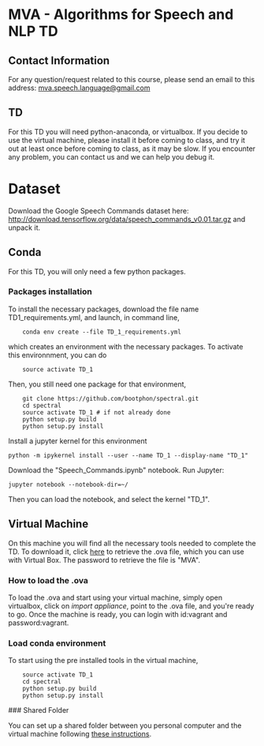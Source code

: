 MVA - Algorithms for Speech and NLP TD
======================================

## Contact Information
For any question/request related to this course, please send an email to this address: mva.speech.language@gmail.com

## TD
For this TD you will need python-anaconda, or virtualbox.
If you decide to use the virtual machine, please install it before coming to class, and try it out at least once before coming to class, as it may be slow.
If you encounter any problem, you can contact us and we can help you debug it.

# Dataset

Download the Google Speech Commands dataset here:
http://download.tensorflow.org/data/speech_commands_v0.01.tar.gz
and unpack it.
 
## Conda
For this TD, you will only need a few python packages.
### Packages installation
To install the necessary packages, download the file name TD1_requirements.yml, and launch, in command line,
```
    conda env create --file TD_1_requirements.yml
```
which creates an environment with the necessary packages. To activate this environnment, you can do
```
    source activate TD_1
```

Then, you still need one package for that environment,
```
    git clone https://github.com/bootphon/spectral.git
    cd spectral
    source activate TD_1 # if not already done
    python setup.py build
    python setup.py install
```

Install a jupyter kernel for this environment
```
python -m ipykernel install --user --name TD_1 --display-name "TD_1"
```
Download the "Speech_Commands.ipynb" notebook. Run Jupyter:
```
jupyter notebook --notebook-dir=~/
```
Then you can load the notebook, and select the kernel "TD_1".

## Virtual Machine
On this machine you will find all the necessary tools needed to complete the TD.
To download it, click [here](http://coml.lscp.ens.fr/owncloud/index.php/s/l52gd5FSaqdcLR2) to retrieve the .ova file, which you can use with Virtual Box.
The password to retrieve the file is "MVA".

### How to load the .ova
To load the .ova and start using your virtual machine, simply open virtualbox, click on *import appliance*, point to the .ova file, and you're ready to go.
Once the machine is ready, you can login with id:vagrant and password:vagrant.

### Load conda environment
To start using the pre installed tools in the virtual machine,
```
    source activate TD_1
    cd spectral
    python setup.py build
    python setup.py install
```

### Shared Folder

You can set up a shared folder between you personal computer and the virtual machine following [these instructions](https://www.techrepublic.com/article/how-to-share-folders-between-guest-and-host-in-virtualbox/).
